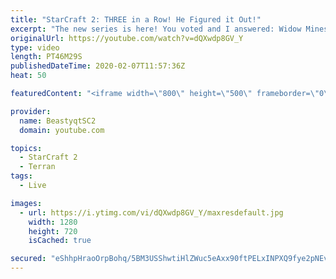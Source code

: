 ```yaml
---
title: "StarCraft 2: THREE in a Row! He Figured it Out!"
excerpt: "The new series is here! You voted and I answered: Widow Mines & Ravens to Grandmaster has arrived!  #WidowMineRaven #Beastyqt #StarCraft2 #SC2  Feel free to let me know if you have any suggestions for future videos. I hope you guys enjoy this one!  Check out my stream on Twitch if you enjoy my YouTube"
originalUrl: https://youtube.com/watch?v=dQXwdp8GV_Y
type: video
length: PT46M29S
publishedDateTime: 2020-02-07T11:57:36Z
heat: 50

featuredContent: "<iframe width=\"800\" height=\"500\" frameborder=\"0\" src=\"https://www.youtube.com/embed/dQXwdp8GV_Y\" allow=\"accelerometer; autoplay; encrypted-media; gyroscope; picture-in-picture\" allowfullscreen></iframe>"

provider:
  name: BeastyqtSC2
  domain: youtube.com

topics:
  - StarCraft 2
  - Terran
tags:
  - Live

images:
  - url: https://i.ytimg.com/vi/dQXwdp8GV_Y/maxresdefault.jpg
    width: 1280
    height: 720
    isCached: true

secured: "eShhpHraoOrpBohq/5BM3USShwtiHlZWuc5eAxx90ftPELxINPXQ9fye2pNEvJ0VFwDP6MoKULmRfg1s31oSAbKtzEmu3aDeEkICdH+X3WO3x9w8K0bsdmsR2gRaKmRnwRGlNCz04GgPeTHSjX9Nt2KvWi6WTAtCSir42FVA+XVcaZZKNIDwTpxzuy7B5vbmpacrEHGZpA0gXBuQWTTgMP+/a5lzOKAhB0SPpCLW2zaXX0zhnYV0lzuu+nOVdF2ebhrIba0/urVZcRDJOy51sEwIWEQvLX0Xnh42H66iXTSJFrT8rR76n6T+GspVzgt6QdydwR5xJo9CPQCdnzaBcU13CGS8zh1oG9d5hH9FzmQNP5WtBZB58hAY3HZ4HM5ZF5epY9sX3//tT3cD9kQC4bqljRPOrUslxySVUQ8fLr4=;oGk3FdRSrm3jbtbRqruWaw=="
---
```


